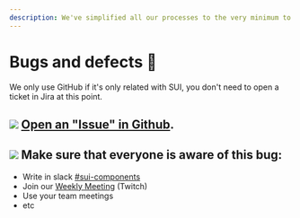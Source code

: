 ```yaml
---
description: We've simplified all our processes to the very minimum to have you covered with just a few steps.
---
```


# Bugs and defects 🐞 

We only use GitHub if it's only related with SUI, you don't need to open a ticket in Jira at this point.

## ![](https://raw.githubusercontent.com/turolopezsanabria/design-systems-playbook/master/ASSETS/Badge-Counter-1.png) [Open an "Issue" in Github](https://github.com/SUI-Components/sui-components/issues/new?template=report-a-bug---issue.md).

## ![](https://raw.githubusercontent.com/turolopezsanabria/design-systems-playbook/master/ASSETS/Badge-Counter-2.png) Make sure that everyone is aware of this bug:

* Write in slack [#sui-components](https://adevinta.slack.com/archives/C018Q6WBJ85)
* Join our [Weekly Meeting](Weekly-streamings.md) (Twitch)
* Use your team meetings
* etc